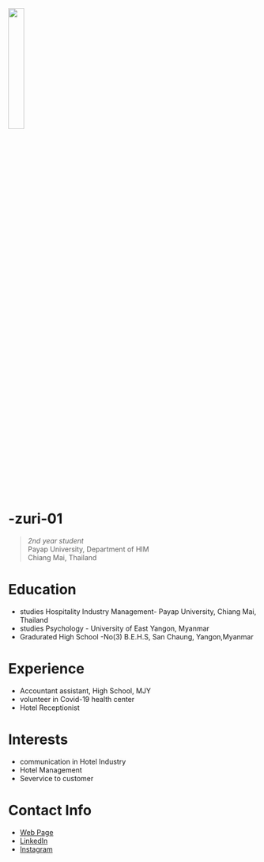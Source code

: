 
<img src="https://github.com/user-attachments/assets/af2211f0-614e-40cd-a746-f168b3e4616f" align="top-right" width="25%"/>
 
# -zuri-01
> _2nd year student_<br />
> Payap University, Department of HIM<br />
>  Chiang Mai, Thailand<br />
 
# Education
* studies Hospitality Industry Management- Payap University, Chiang Mai, Thailand
* studies Psychology          - University of East Yangon, Myanmar
* Gradurated High School       -No(3) B.E.H.S, San Chaung, Yangon,Myanmar 
 
# Experience
* Accountant assistant, High School, MJY
* volunteer in Covid-19 health center
* Hotel Receptionist
 
# Interests
* communication in Hotel Industry
* Hotel Management 
* Severvice to customer

 
# Contact Info
* [Web Page](https://zuri0105.github.io)
* [LinkedIn](https://www.linkedin.com/in/jar-hkawn-00a527303?utm_source=share&utm_campaign=share_via&utm_content=profile&utm_medium=ios_app)
* [Instagram](https://www.instagram.com/zuri_0105?igsh=NHhiZjlteHV6Mmwz&utm_source=qr)
